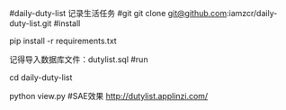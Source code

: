 #daily-duty-list
记录生活任务
#git
git clone git@github.com:iamzcr/daily-duty-list.git
#install
<p>pip install -r requirements.txt</p>
记得导入数据库文件：dutylist.sql
#run
<p>cd daily-duty-list</p>
python view.py
#SAE效果
<a href="http://dutylist.applinzi.com/">http://dutylist.applinzi.com/</a>
